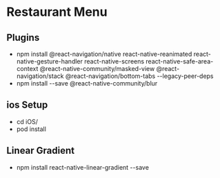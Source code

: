 # Restaurant Menu

## Plugins

- npm install @react-navigation/native react-native-reanimated react-native-gesture-handler react-native-screens react-native-safe-area-context @react-native-community/masked-view @react-navigation/stack @react-navigation/bottom-tabs --legacy-peer-deps
- npm install --save @react-native-community/blur

## ios Setup

- cd iOS/
- pod install

## Linear Gradient

- npm install react-native-linear-gradient --save
